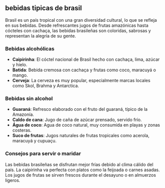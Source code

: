 ## bebidas tipicas de brasil

Brasil es un país tropical con una gran diversidad cultural, lo que se refleja en sus bebidas. Desde refrescantes jugos de frutas amazónicas hasta cócteles con cachaça, las bebidas brasileñas son coloridas, sabrosas y representan la alegría de su gente.

### Bebidas alcohólicas

- **Caipirinha**: El cóctel nacional de Brasil hecho con cachaça, lima, azúcar y hielo.
- **Batida**: Bebida cremosa con cachaça y frutas como coco, maracuyá o mango.
- **Cerveja**: La cerveza es muy popular, especialmente marcas locales como Skol, Brahma y Antarctica.

### Bebidas sin alcohol

- **Guaraná**: Refresco elaborado con el fruto del guaraná, típico de la Amazonía.
- **Caldo de cana**: Jugo de caña de azúcar prensado, servido frío.
- **Água de coco**: Agua de coco natural, muy consumida en playas y zonas costeras.
- **Suco de frutas**: Jugos naturales de frutas tropicales como acerola, maracuyá y cupuaçu.

### Consejos para servir o maridar

Las bebidas brasileñas se disfrutan mejor frías debido al clima cálido del país. La caipirinha va perfecta con platos como la feijoada o carnes asadas. Los jugos de frutas se sirven frescos durante el desayuno o en almuerzos ligeros.


